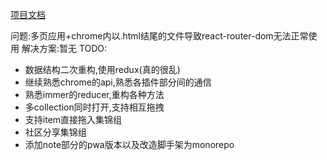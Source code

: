 [项目文档](https://www.yuque.com/lalala-wm82o/qvhwgq/rdyhpi)

问题:多页应用+chrome内以.html结尾的文件导致react-router-dom无法正常使用
解决方案:暂无
TODO:
* 数据结构二次重构,使用redux(真的很乱)
* 继续熟悉chrome的api,熟悉各插件部分间的通信
* 熟悉immer的reducer,重构各种方法
* 多collection同时打开,支持相互拖拽
* 支持item直接拖入集锦组
* 社区分享集锦组
* 添加note部分的pwa版本以及改造脚手架为monorepo
